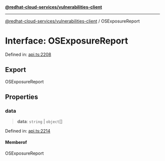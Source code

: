 [**@redhat-cloud-services/vulnerabilities-client**](../README.md)

***

[@redhat-cloud-services/vulnerabilities-client](../globals.md) / OSExposureReport

# Interface: OSExposureReport

Defined in: [api.ts:2208](https://github.com/charlesmulder/javascript-clients/blob/main/packages/vulnerabilities/api.ts#L2208)

## Export

OSExposureReport

## Properties

### data

> **data**: `string` \| `object`[]

Defined in: [api.ts:2214](https://github.com/charlesmulder/javascript-clients/blob/main/packages/vulnerabilities/api.ts#L2214)

#### Memberof

OSExposureReport
